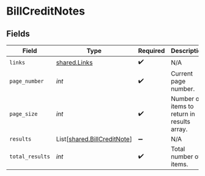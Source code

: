 # BillCreditNotes


## Fields

| Field                                                                | Type                                                                 | Required                                                             | Description                                                          |
| -------------------------------------------------------------------- | -------------------------------------------------------------------- | -------------------------------------------------------------------- | -------------------------------------------------------------------- |
| `links`                                                              | [shared.Links](../../models/shared/links.md)                         | :heavy_check_mark:                                                   | N/A                                                                  |
| `page_number`                                                        | *int*                                                                | :heavy_check_mark:                                                   | Current page number.                                                 |
| `page_size`                                                          | *int*                                                                | :heavy_check_mark:                                                   | Number of items to return in results array.                          |
| `results`                                                            | List[[shared.BillCreditNote](../../models/shared/billcreditnote.md)] | :heavy_minus_sign:                                                   | N/A                                                                  |
| `total_results`                                                      | *int*                                                                | :heavy_check_mark:                                                   | Total number of items.                                               |